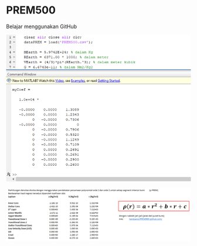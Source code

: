 # PREM500
Belajar menggunakan GitHub

![Koefisien hasil luaran](https://github.com/handyarso/PREM500/blob/main/ScreenShot.png)

![Hasil dengan notasi](https://github.com/handyarso/PREM500/blob/main/Hasil.png)
